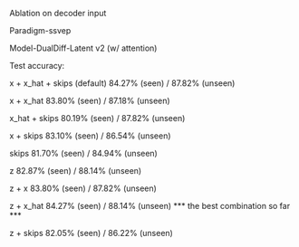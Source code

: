 Ablation on decoder input

Paradigm-ssvep

Model-DualDiff-Latent v2 (w/ attention)

Test accuracy:

x + x_hat + skips (default) 84.27% (seen) / 87.82% (unseen)

x + x_hat 83.80% (seen) / 87.18% (unseen)

x_hat + skips 80.19% (seen) / 87.82% (unseen)

x + skips 83.10% (seen) / 86.54% (unseen)

skips 81.70% (seen) / 84.94% (unseen)

z 82.87% (seen) / 88.14% (unseen)

z + x 83.80% (seen) / 87.82% (unseen)

z + x_hat 84.27% (seen) / 88.14% (unseen) *** the best combination so far ***

z + skips 82.05% (seen) / 86.22% (unseen)

